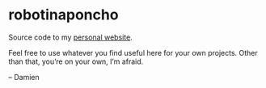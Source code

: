 robotinaponcho
==============

Source code to my [personal website][].

Feel free to use whatever you find useful here for your own projects.
Other than that, you’re on your own, I’m afraid.

– Damien

[personal website]: <https://www.robotinaponcho.net/>
